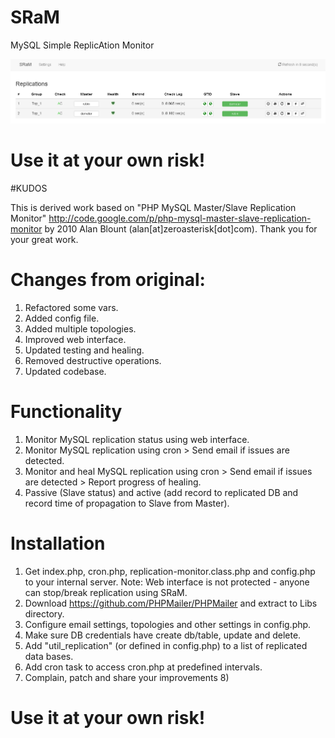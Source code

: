# SRaM
MySQL Simple ReplicAtion Monitor

![alt tag](https://github.com/Co0olCat/SRaM/blob/master/SRaM.png)

# Use it at your own risk!

#KUDOS

This is derived work based on "PHP MySQL Master/Slave Replication Monitor"
http://code.google.com/p/php-mysql-master-slave-replication-monitor
by 2010 Alan Blount (alan[at]zeroasterisk[dot]com). Thank you for your great work.

# Changes from original:

1. Refactored some vars.
2. Added config file.
3. Added multiple topologies.
4. Improved web interface.
5. Updated testing and healing.
6. Removed destructive operations.
7. Updated codebase.

# Functionality
1. Monitor MySQL replication status using web interface.
2. Monitor MySQL replication using cron > Send email if issues are detected.
3. Monitor and heal MySQL replication using cron > Send email if issues are detected > Report progress of healing.
4. Passive (Slave status) and active (add record to replicated DB and record time of propagation to Slave from Master).

# Installation
1. Get index.php, cron.php, replication-monitor.class.php and config.php to your internal server.
   Note: Web interface is not protected - anyone can stop/break replication using SRaM.
2. Download https://github.com/PHPMailer/PHPMailer and extract to Libs directory.
3. Configure email settings, topologies and other settings in config.php.
4. Make sure DB credentials have create db/table, update and delete.
5. Add "util_replication" (or defined in config.php) to a list of replicated data bases.
6. Add cron task to access cron.php at predefined intervals.
7. Complain, patch and share your improvements 8)

# Use it at your own risk! 
